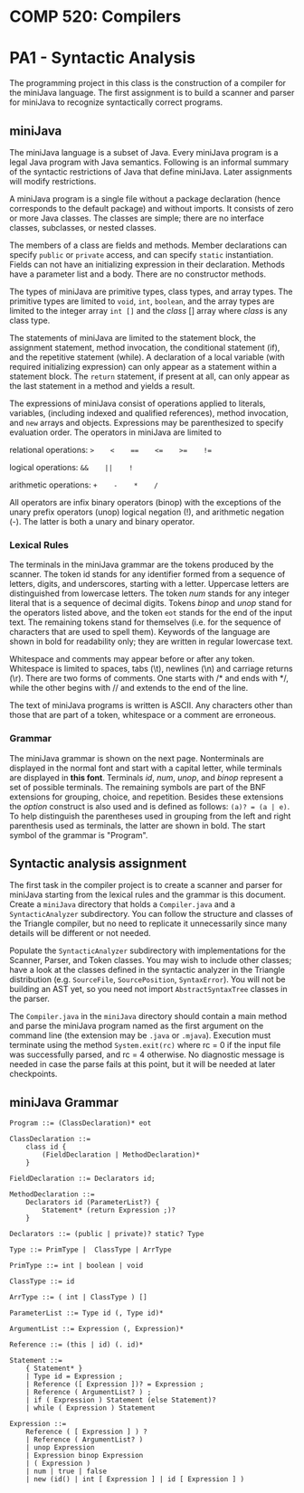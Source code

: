 COMP 520: Compilers
===================
PA1 - Syntactic Analysis
========================

The programming project in this class is the construction of a compiler for 
the miniJava language. The first assignment is to build a scanner and parser 
for miniJava to recognize syntactically correct programs.

miniJava
--------

The miniJava language is a subset of Java. Every miniJava program is a legal 
Java program with Java semantics. Following is an informal summary of the 
syntactic restrictions of Java that define miniJava. Later assignments will 
modify restrictions.

A miniJava program is a single file without a package declaration (hence 
corresponds to the default package) and without imports. It consists of zero 
or more Java classes. The classes are simple; there are no interface classes, 
subclasses, or nested classes.

The members of a class are fields and methods. Member declarations can specify 
`public` or `private` access, and can specify `static` instantiation. 
Fields can not have an initializing expression in their declaration. Methods 
have a parameter list and a body. There are no constructor methods.

The types of miniJava are primitive types, class types, and array types. The 
primitive types are limited to `void`, `int`, `boolean`, and the array 
types are limited to the integer array `int []` and the *class* [] array 
where *class* is any class type.

The statements of miniJava are limited to the statement block, the assignment 
statement, method invocation, the conditional statement (if), and the 
repetitive statement (while). A declaration of a local variable (with 
required initializing expression) can only appear as a statement within a 
statement block. The `return` statement, if present at all, can only appear 
as the last statement in a method and yields a result.

The expressions of miniJava consist of operations applied to literals, 
variables, (including indexed and qualified references), method invocation, 
and `new` arrays and objects. Expressions may be parenthesized to specify 
evaluation order. The operators in miniJava are limited to 

relational operations: `>    <    ==    <=    >=    !=`

logical operations: `&&    ||    !`

arithmetic operations: `+    -    *    /`

All operators are infix binary operators (binop) with the exceptions of the 
unary prefix operators (unop) logical negation (!), and arithmetic negation 
(-). The latter is both a unary and binary operator.

### Lexical Rules

The terminals in the miniJava grammar are the tokens produced by the scanner. 
The token id stands for any identifier formed from a sequence of letters, 
digits, and underscores, starting with a letter. Uppercase letters are 
distinguished from lowercase letters. The token *num* stands for any integer 
literal that is a sequence of decimal digits. Tokens *binop* and *unop* stand 
for the operators listed above, and the token `eot` stands for the end of the 
input text. The remaining tokens stand for themselves (i.e. for the sequence 
of characters that are used to spell them). Keywords of the language are shown 
in bold for readability only; they are written in regular lowercase text.

Whitespace and comments may appear before or after any token. Whitespace is 
limited to spaces, tabs (\t), newlines (\n) and carriage returns (\r). There 
are two forms of comments. One starts with /* and ends with */, while the 
other begins with // and extends to the end of the line.

The text of miniJava programs is written is ASCII. Any characters other than 
those that are part of a token, whitespace or a comment are erroneous.

### Grammar

The miniJava grammar is shown on the next page. Nonterminals are displayed in 
the normal font and start with a capital letter, while terminals are displayed 
in **this font**. Terminals *id*, *num*, *unop*, and *binop* represent a 
set of possible terminals. The remaining symbols are part of the BNF extensions 
for grouping, choice, and repetition. Besides these extensions the *option* 
construct is also used and is defined as follows: `(a)? = (a | e)`. To help 
distinguish the parentheses used in grouping from the left and right 
parenthesis used as terminals, the latter are shown in bold. The start symbol 
of the grammar is "Program".

Syntactic analysis assignment
-----------------------------

The first task in the compiler project is to create a scanner and parser for 
miniJava starting from the lexical rules and the grammar is this document. 
Create a `miniJava` directory that holds a `Compiler.java` and a `SyntacticAnalyzer` subdirectory. You can follow the structure and classes of the Triangle 
compiler, but no need to replicate it unnecessarily since many details will be 
different or not needed.

Populate the `SyntacticAnalyzer` subdirectory with implementations for the 
Scanner, Parser, and Token classes. You may wish to include other classes; 
have a look at the classes defined in the syntactic analyzer in the Triangle 
distribution (e.g. `SourceFile`, `SourcePosition`, `SyntaxError`). You will 
not be building an AST yet, so you need not import `AbstractSyntaxTree` 
classes in the parser.

The `Compiler.java` in the `miniJava` directory should contain a main method 
and parse the miniJava program named as the first argument on the command line 
(the extension may be `.java` or `.mjava`). Execution must terminate using the 
method `System.exit(rc)` where rc = 0 if the input file was successfully 
parsed, and rc = 4 otherwise. No diagnostic message is needed in case the 
parse fails at this point, but it will be needed at later checkpoints.

miniJava Grammar
----------------

    Program ::= (ClassDeclaration)* eot

    ClassDeclaration ::=
        class id {
            (FieldDeclaration | MethodDeclaration)*
        }

    FieldDeclaration ::= Declarators id;  

    MethodDeclaration ::=
        Declarators id (ParameterList?) {
            Statement* (return Expression ;)?
        }

    Declarators ::= (public | private)? static? Type

    Type ::= PrimType |  ClassType | ArrType

    PrimType ::= int | boolean | void

    ClassType ::= id

    ArrType ::= ( int | ClassType ) []

    ParameterList ::= Type id (, Type id)*

    ArgumentList ::= Expression (, Expression)*

    Reference ::= (this | id) (. id)*

    Statement ::=  
        { Statement* }
        | Type id = Expression ;
        | Reference ([ Expression ])? = Expression ;
        | Reference ( ArgumentList? ) ;
        | if ( Expression ) Statement (else Statement)?
        | while ( Expression ) Statement  

    Expression ::= 
        Reference ( [ Expression ] ) ?  
        | Reference ( ArgumentList? )  
        | unop Expression  
        | Expression binop Expression  
        | ( Expression )  
        | num | true | false  
        | new (id() | int [ Expression ] | id [ Expression ] )  
